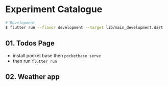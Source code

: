 # Experiment Catalogue

```sh
# Development
$ flutter run --flavor development --target lib/main_development.dart
```

## 01. Todos Page

- install pocket base then `pocketbase serve`
- then run `flutter run`

## 02. Weather app
